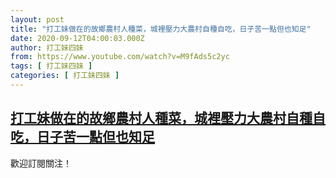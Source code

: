 ```yaml
---
layout: post
title: "打工妹做在的故鄉農村人種菜，城裡壓力大農村自種自吃，日子苦一點但也知足"
date: 2020-09-12T04:00:03.000Z
author: 打工妹四妹
from: https://www.youtube.com/watch?v=M9fAds5c2yc
tags: [ 打工妹四妹 ]
categories: [ 打工妹四妹 ]
---
```

<!--1599883203000-->
[打工妹做在的故鄉農村人種菜，城裡壓力大農村自種自吃，日子苦一點但也知足](https://www.youtube.com/watch?v=M9fAds5c2yc)
------

<div>
歡迎訂閱關注！
</div>
